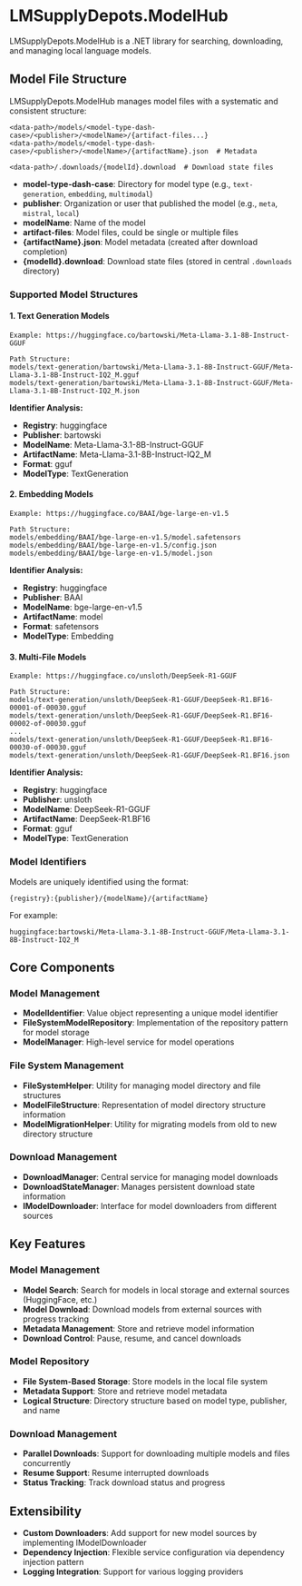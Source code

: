 # LMSupplyDepots.ModelHub

LMSupplyDepots.ModelHub is a .NET library for searching, downloading, and managing local language models.

## Model File Structure

LMSupplyDepots.ModelHub manages model files with a systematic and consistent structure:

```
<data-path>/models/<model-type-dash-case>/<publisher>/<modelName>/{artifact-files...}
<data-path>/models/<model-type-dash-case>/<publisher>/<modelName>/{artifactName}.json  # Metadata

<data-path>/.downloads/{modelId}.download  # Download state files
```

* **model-type-dash-case**: Directory for model type (e.g., `text-generation`, `embedding`, `multimodal`)
* **publisher**: Organization or user that published the model (e.g., `meta`, `mistral`, `local`)
* **modelName**: Name of the model
* **artifact-files**: Model files, could be single or multiple files
* **{artifactName}.json**: Model metadata (created after download completion)
* **{modelId}.download**: Download state files (stored in central `.downloads` directory)

### Supported Model Structures

#### 1. Text Generation Models

```
Example: https://huggingface.co/bartowski/Meta-Llama-3.1-8B-Instruct-GGUF

Path Structure:
models/text-generation/bartowski/Meta-Llama-3.1-8B-Instruct-GGUF/Meta-Llama-3.1-8B-Instruct-IQ2_M.gguf
models/text-generation/bartowski/Meta-Llama-3.1-8B-Instruct-GGUF/Meta-Llama-3.1-8B-Instruct-IQ2_M.json
```

**Identifier Analysis:**
- **Registry**: huggingface
- **Publisher**: bartowski
- **ModelName**: Meta-Llama-3.1-8B-Instruct-GGUF
- **ArtifactName**: Meta-Llama-3.1-8B-Instruct-IQ2_M
- **Format**: gguf
- **ModelType**: TextGeneration

#### 2. Embedding Models

```
Example: https://huggingface.co/BAAI/bge-large-en-v1.5

Path Structure:
models/embedding/BAAI/bge-large-en-v1.5/model.safetensors
models/embedding/BAAI/bge-large-en-v1.5/config.json
models/embedding/BAAI/bge-large-en-v1.5/model.json
```

**Identifier Analysis:**
- **Registry**: huggingface
- **Publisher**: BAAI
- **ModelName**: bge-large-en-v1.5
- **ArtifactName**: model
- **Format**: safetensors
- **ModelType**: Embedding

#### 3. Multi-File Models

```
Example: https://huggingface.co/unsloth/DeepSeek-R1-GGUF

Path Structure:
models/text-generation/unsloth/DeepSeek-R1-GGUF/DeepSeek-R1.BF16-00001-of-00030.gguf
models/text-generation/unsloth/DeepSeek-R1-GGUF/DeepSeek-R1.BF16-00002-of-00030.gguf
...
models/text-generation/unsloth/DeepSeek-R1-GGUF/DeepSeek-R1.BF16-00030-of-00030.gguf
models/text-generation/unsloth/DeepSeek-R1-GGUF/DeepSeek-R1.BF16.json
```

**Identifier Analysis:**
- **Registry**: huggingface
- **Publisher**: unsloth
- **ModelName**: DeepSeek-R1-GGUF
- **ArtifactName**: DeepSeek-R1.BF16
- **Format**: gguf
- **ModelType**: TextGeneration

### Model Identifiers

Models are uniquely identified using the format:
```
{registry}:{publisher}/{modelName}/{artifactName}
```

For example:
```
huggingface:bartowski/Meta-Llama-3.1-8B-Instruct-GGUF/Meta-Llama-3.1-8B-Instruct-IQ2_M
```

## Core Components

### Model Management

- **ModelIdentifier**: Value object representing a unique model identifier
- **FileSystemModelRepository**: Implementation of the repository pattern for model storage
- **ModelManager**: High-level service for model operations

### File System Management

- **FileSystemHelper**: Utility for managing model directory and file structures
- **ModelFileStructure**: Representation of model directory structure information
- **ModelMigrationHelper**: Utility for migrating models from old to new directory structure

### Download Management

- **DownloadManager**: Central service for managing model downloads
- **DownloadStateManager**: Manages persistent download state information
- **IModelDownloader**: Interface for model downloaders from different sources

## Key Features

### Model Management

- **Model Search**: Search for models in local storage and external sources (HuggingFace, etc.)
- **Model Download**: Download models from external sources with progress tracking
- **Metadata Management**: Store and retrieve model information
- **Download Control**: Pause, resume, and cancel downloads

### Model Repository

- **File System-Based Storage**: Store models in the local file system
- **Metadata Support**: Store and retrieve model metadata
- **Logical Structure**: Directory structure based on model type, publisher, and name

### Download Management

- **Parallel Downloads**: Support for downloading multiple models and files concurrently
- **Resume Support**: Resume interrupted downloads
- **Status Tracking**: Track download status and progress

## Extensibility

- **Custom Downloaders**: Add support for new model sources by implementing IModelDownloader
- **Dependency Injection**: Flexible service configuration via dependency injection pattern
- **Logging Integration**: Support for various logging providers

